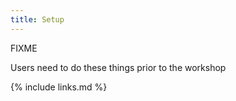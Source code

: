 ```yaml
---
title: Setup
---
```

FIXME

Users need to do these things prior to the workshop

{% include links.md %}
